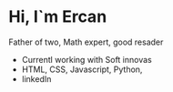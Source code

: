 <img src=""/>
<h1>Hi, I`m Ercan</h1>
<p>Father of two, Math expert, good resader </p>
<ul>
  <li>Currentl working with Soft innovas</li>
  <li>HTML, CSS, Javascript, Python, </li>
  <li>linkedIn</li>
</ul>
